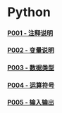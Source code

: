 # Python

#### [P001 - 注释说明](Python/P001)

#### [P002 - 变量说明](Python/P002)

#### [P003 - 数据类型](Python/P003)

#### [P004 - 运算符号](Python/P004)

#### [P005 - 输入输出](Python/P005)